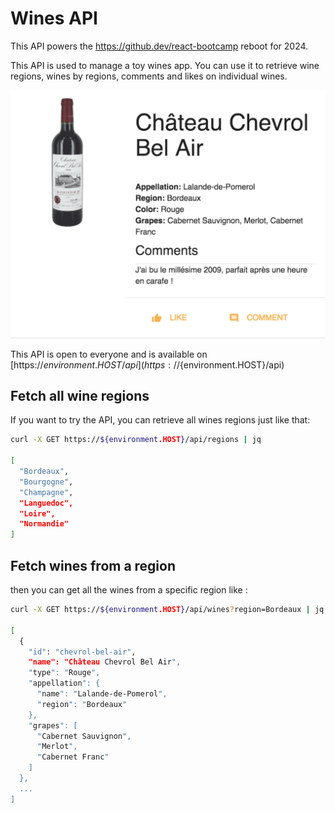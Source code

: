 # Wines API

This API powers the https://github.dev/react-bootcamp reboot for 2024. 

This API is used to manage a toy wines app. You can use it to retrieve wine regions, wines by regions, comments and likes on individual wines. 

![The wine app](/docs/winesapp.png)

This API is open to everyone and is available on [https://${environment.HOST}/api](https://${environment.HOST}/api)

## Fetch all wine regions

If you want to try the API, you can retrieve all wines regions just like that:

```sh
curl -X GET https://${environment.HOST}/api/regions | jq

[
  "Bordeaux",
  "Bourgogne",
  "Champagne",
  "Languedoc",
  "Loire",
  "Normandie"
]
```

## Fetch wines from a region

then you can get all the wines from a specific region like :

```sh
curl -X GET https://${environment.HOST}/api/wines?region=Bordeaux | jq

[
  {
    "id": "chevrol-bel-air",
    "name": "Château Chevrol Bel Air",
    "type": "Rouge",
    "appellation": {
      "name": "Lalande-de-Pomerol",
      "region": "Bordeaux"
    },
    "grapes": [
      "Cabernet Sauvignon",
      "Merlot",
      "Cabernet Franc"
    ]
  },
  ...
]
```